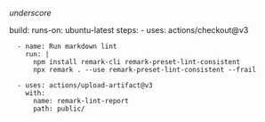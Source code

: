    _underscore_
   
 build:
    runs-on: ubuntu-latest
    steps:
      - uses: actions/checkout@v3

      - name: Run markdown lint
        run: |
          npm install remark-cli remark-preset-lint-consistent
          npx remark . --use remark-preset-lint-consistent --frail

      - uses: actions/upload-artifact@v3
        with:
          name: remark-lint-report
          path: public/
